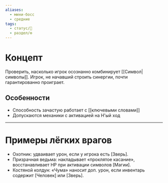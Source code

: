 ```yaml
---
aliases:
  - мини-босс
  - средние
tags:
  - статус/🌱
  - раздел/⚙
---
```

# Концепт
Проверить, насколько игрок осознанно комбинирует [[Символ|символы]]. Игрок, не начавший строить синергии, почти гарантированно проиграет.

## Особенности
- Способность зачастую работает с [[ключевыми словами]] 
- Допускаются механики с активацией на Н'ый ход

___

# Примеры лёгких врагов
- Охотник: удваивает урон, если у игрока есть [Зверь].
- Призрачная ведьма: накладывает «проклятое касание», восстанавливает HP при активации символов [Магии].
- Костяной колдун: «Чума» наносит доп. урон, если инвентарь содержит [Человек] или [Зверь].